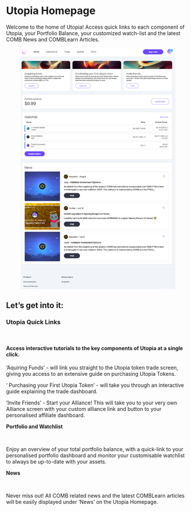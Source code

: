# Utopia Homepage

Welcome to the home of Utopia! Access quick links to each component of Utopia, your Portfolio Balance, your customized watch-list and the latest COMB News and COMBLearn Articles.

<figure><img src="../../.gitbook/assets/image.png" alt=""><figcaption></figcaption></figure>

## Let’s get into it:

### Utopia Quick Links

<figure><img src="https://lh6.googleusercontent.com/_N9EwHhnaMDsvxccaWKS5uzm7rVfARpEHwrcnv7Dl-PPEnf4xfTkosDXDBRsAEKnRhBSmyNVSLyrRZi5az_azkRhE0isF505ms-AgASASBVCM7LOjonBNXfnI_XKoGrOmthiB5tJcCGV1F9sWsGhWOiotLytvLMG6UjdOrUG4KhCjnin9tQ75dx0CQ" alt=""><figcaption></figcaption></figure>

#### Access **interactive** tutorials to the key components of Utopia at a single click.&#x20;

‘Aquiring Funds’ - will link you straight to the Utopia token trade screen, giving you access to an extensive guide on purchasing Utopia Tokens.&#x20;

‘ Purchasing your First Utopia Token’ - will take you through an interactive guide explaining the trade dashboard.&#x20;

‘Invite Friends’ - Start your Alliance! This will take you to your very own Alliance screen with your custom alliance link and button to your personalised affiliate dashboard.

**Portfolio and Watchlist**

<figure><img src="https://lh4.googleusercontent.com/n2McEHAfmGCHOA52MarQpPmO81NXxnmDqPfAtEytEJMHKPAz2yvWR_XjPXWNNQv-e1zeF9QcVprxgDWohx962kCsy3MbhA02erVNqbuQ-LvY9dE9wf1DeCpwO-qIEBFPpSgxnZWsh1FGeffVYNCQHKtldme2CTN49vBL9ULHDr2tJ7UnTtY7gJ5tjg" alt=""><figcaption></figcaption></figure>

Enjoy an overview of your total portfolio balance, with a quick-link to your personalised portfolio dashboard and monitor your customisable watchlist to always be up-to-date with your assets.

**News**

<figure><img src="https://lh6.googleusercontent.com/pk83iD3QQHHuWbcp0Uti4v_b_YQTdJCX61QSAa3aLb5A-KGlNxr9EvnlKUxgAqivCAsyLeqy1JPGB14n2rK0UPT02TCZ3dFcgw4i4E1uHsgGf6XFdoXUTRGc8V5eLJ0QQSGXxlCfQPoz7ScboXBwhFobyyyqRUv6fp-2RBrEGs4pLpHfMx8LGJTP7w" alt=""><figcaption></figcaption></figure>

Never miss out! All COMB related news and the latest COMBLearn articles will be easily displayed under ‘News’ on the Utopia Homepage.
